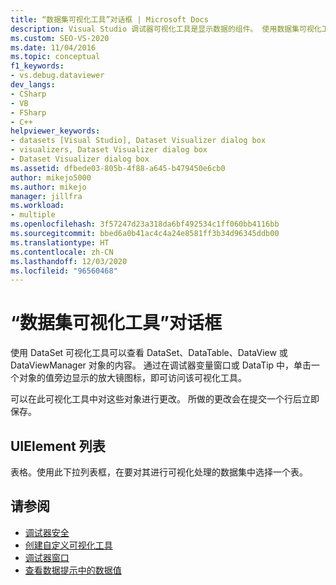```yaml
---
title: “数据集可视化工具”对话框 | Microsoft Docs
description: Visual Studio 调试器可视化工具是显示数据的组件。 使用数据集可视化工具查看 DataSet、DataTable、DataView 或 DataViewManager 对象的内容。
ms.custom: SEO-VS-2020
ms.date: 11/04/2016
ms.topic: conceptual
f1_keywords:
- vs.debug.dataviewer
dev_langs:
- CSharp
- VB
- FSharp
- C++
helpviewer_keywords:
- datasets [Visual Studio], Dataset Visualizer dialog box
- visualizers, Dataset Visualizer dialog box
- Dataset Visualizer dialog box
ms.assetid: dfbede03-805b-4f88-a645-b479450e6cb0
author: mikejo5000
ms.author: mikejo
manager: jillfra
ms.workload:
- multiple
ms.openlocfilehash: 3f57247d23a318da6bf492534c1ff060bb4116bb
ms.sourcegitcommit: bbed6a0b41ac4c4a24e8581ff3b34d96345ddb00
ms.translationtype: HT
ms.contentlocale: zh-CN
ms.lasthandoff: 12/03/2020
ms.locfileid: "96560468"
---
```

# <a name="dataset-visualizer-dialog-box"></a>“数据集可视化工具”对话框
使用 DataSet 可视化工具可以查看 DataSet、DataTable、DataView 或 DataViewManager 对象的内容。 通过在调试器变量窗口或 DataTip 中，单击一个对象的值旁边显示的放大镜图标，即可访问该可视化工具。

 可以在此可视化工具中对这些对象进行更改。 所做的更改会在提交一个行后立即保存。

## <a name="uielement-list"></a>UIElement 列表
 表格。使用此下拉列表框，在要对其进行可视化处理的数据集中选择一个表。

## <a name="see-also"></a>请参阅

- [调试器安全](../debugger/debugger-security.md)
- [创建自定义可视化工具](../debugger/create-custom-visualizers-of-data.md)
- [调试器窗口](../debugger/debugger-windows.md)
- [查看数据提示中的数据值](../debugger/view-data-values-in-data-tips-in-the-code-editor.md)